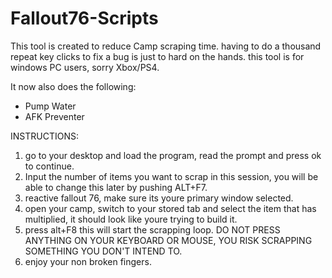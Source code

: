# Fallout76-Scripts

This tool is created to reduce Camp scraping time. having to do a thousand repeat key clicks to fix a bug is just to hard on the hands. this tool is for windows PC users, sorry Xbox/PS4.

It now also does the following:

* Pump Water
* AFK Preventer

INSTRUCTIONS:
1. go to your desktop and load the program, read the prompt and press ok to continue.
2. Input the number of items you want to scrap in this session, you will be able to change this later by pushing ALT+F7.
3. reactive fallout 76, make sure its youre primary window selected.
4. open your camp, switch to your stored tab and select the item that has multiplied, it should look like youre trying to build it.
5. press alt+F8 this will start the scrapping loop. DO NOT PRESS ANYTHING ON YOUR KEYBOARD OR MOUSE, YOU RISK SCRAPPING SOMETHING YOU DON'T INTEND TO.
6. enjoy your non broken fingers.
